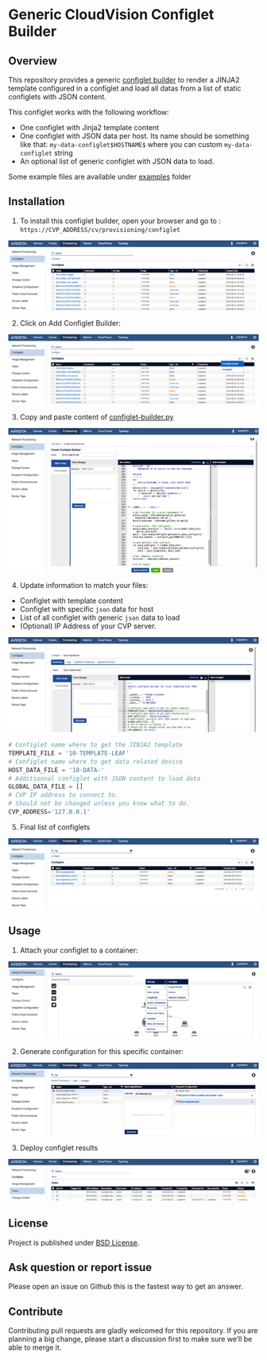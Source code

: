 # Generic CloudVision Configlet Builder

## Overview

This repository provides a generic [configlet builder](https://www.arista.com/en/cg-cv/cv-creating-configlets#ww1185504) to render a JINJA2 template configured in a configlet and load all datas from a list of static configlets with JSON content.

This configlet works with the following workflow:

- One configlet with Jinja2 template content
- One configlet with JSON data per host. Its name should be something like that: `my-data-configlet$HOSTNAME$` where you can custom `my-data-configlet` string
- An optional list of generic configlet with JSON data to load.

Some example files are available under [examples](examples) folder

## Installation

1. To install this configlet builder, open your browser and go to : `https://CVP_ADDRESS/cv/provisioning/configlet` 

![Configlet Page](docs/configlet-page.png)

2. Click on Add Configlet Builder:

![Add Configlet builder](docs/configlet-builder-add.png)

3. Copy and paste content of [configlet-builder.py](configlet-builder.py)

![Create configlet content](docs/configlet-builder-create.png)

4. Update information to match your files:

- Configlet with template content
- Configlet with specific `json` data for host
- List of all configlet with generic `json` data to load
- (Optional) IP Address of your CVP server.

![](docs/configlet-configuration.png)

```python
# Configlet name where to get the JINJA2 template
TEMPLATE_FILE = '10-TEMPLATE-LEAF'
# Configlet name where to get data related device
HOST_DATA_FILE = '10-DATA-'
# Additionnal configlet with JSON content to load data
GLOBAL_DATA_FILE = []
# CVP IP address to connect to. 
# Should not be changed unless you know what to do.
CVP_ADDRESS='127.0.0.1'
```
5. Final list of configlets

![](docs/final-configuration.png)

## Usage

1. Attach your configlet to a container:

![Attach configlet to container](docs/attach-configlet.png)

2. Generate configuration for this specific container:

![Generate configuration per device](docs/configlet-generate.png)

3. Deploy configlet results

![Deploy changes](docs/task-publish.png)

## License

Project is published under [BSD License](LICENSE).

## Ask question or report issue

Please open an issue on Github this is the fastest way to get an answer.

## Contribute

Contributing pull requests are gladly welcomed for this repository. If
you are planning a big change, please start a discussion first to make
sure we’ll be able to merge it.